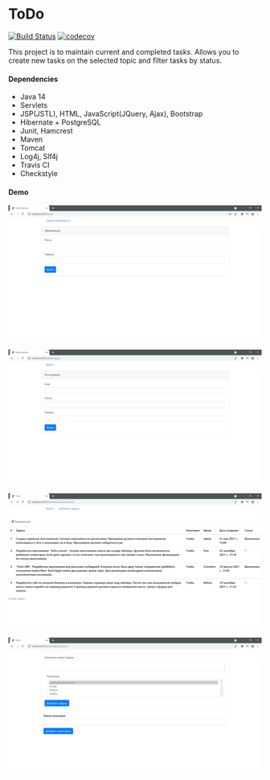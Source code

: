 ToDo
=============
[![Build Status](https://app.travis-ci.com/fortncom/job4j_todo.svg?branch=master)](https://app.travis-ci.com/fortncom/job4j_todo)
[![codecov](https://codecov.io/gh/fortncom/job4j_todo/branch/master/graph/badge.svg?token=G0S9C5C8LJ)](https://codecov.io/gh/fortncom/job4j_todo)

This project is to maintain current and completed tasks. Allows you to 
create new tasks on the selected topic and filter tasks by status.

#### Dependencies

* Java 14
* Servlets
* JSP(JSTL), HTML, JavaScript(JQuery, Ajax), Bootstrap
* Hibernate + PostgreSQL
* Junit, Hamcrest
* Maven
* Tomcat
* Log4j, Slf4j
* Travis CI
* Checkstyle


#### Demo

![ScreenShot](images/1.PNG)

![ScreenShot](images/2.PNG)

![ScreenShot](images/3.PNG)

![ScreenShot](images/4.PNG)

